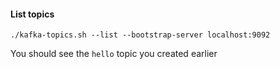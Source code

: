 #### List topics

````
./kafka-topics.sh --list --bootstrap-server localhost:9092
````

You should see the `hello` topic you created earlier
